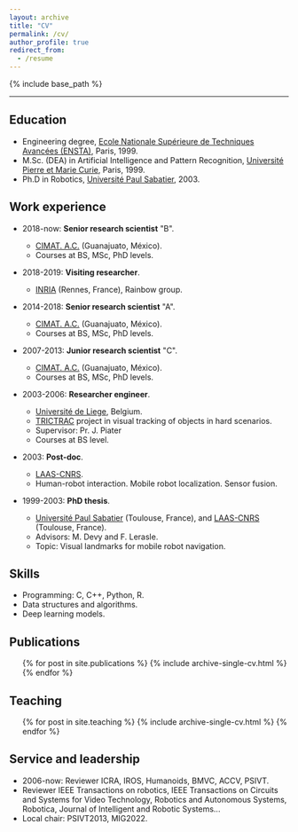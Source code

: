 ```yaml
---
layout: archive
title: "CV"
permalink: /cv/
author_profile: true
redirect_from:
  - /resume
---
```


{% include base_path %}
***
## Education
* Engineering degree, [Ecole Nationale Supérieure de Techniques Avancées (ENSTA)](https://www.ensta.fr), Paris, 1999.
* M.Sc. (DEA) in Artificial Intelligence and Pattern Recognition, [Université Pierre et Marie Curie](https://www.upmc.fr), Paris, 1999.
* Ph.D in Robotics, [Université Paul Sabatier](https://www.univ-tlse3.fr/), 2003.

## Work experience
* 2018-now: **Senior research scientist** "B".
  * [CIMAT. A.C.](https://www.cimat.mx) (Guanajuato, México).
  * Courses at BS, MSc, PhD levels.

* 2018-2019: **Visiting researcher**.
  * [INRIA](https://www.inria.fr/en/centre/rennes) (Rennes, France), Rainbow group.

* 2014-2018: **Senior research scientist** "A".
  * [CIMAT. A.C.](https://www.cimat.mx) (Guanajuato, México).
  * Courses at BS, MSc, PhD levels.

* 2007-2013: **Junior research scientist** "C".
  * [CIMAT. A.C.](http://www.cimat.mx) (Guanajuato, México).
  * Courses at BS, MSc, PhD levels.

* 2003-2006: **Researcher engineer**.
  * [Université de Liege](http://www.ulg.ac.be/), Belgium.
  * [TRICTRAC](http://www.multitel.be/trictrac/) project  in visual tracking of objects in hard scenarios.
  * Supervisor: Pr. J. Piater
  * Courses at BS level.

* 2003: **Post-doc**.  
  * [LAAS-CNRS](https://www.laas.fr/).
  * Human-robot interaction. Mobile robot localization. Sensor fusion.

* 1999-2003: **PhD thesis**.
  * [Université Paul Sabatier](www.univ-tlse3.fr/) (Toulouse, France), and  [LAAS-CNRS](https://www.laas.fr/) (Toulouse, France).
  * Advisors: M. Devy  and F. Lerasle.
  * Topic: Visual landmarks for mobile robot navigation.

## Skills
* Programming: C, C++, Python, R.
* Data structures and algorithms.
* Deep learning models.

## Publications
  <ul>{% for post in site.publications %}
    {% include archive-single-cv.html %}
  {% endfor %}</ul>


## Teaching
  <ul>{% for post in site.teaching %}
    {% include archive-single-cv.html %}
  {% endfor %}</ul>

## Service and leadership
* 2006-now: Reviewer ICRA, IROS, Humanoids, BMVC, ACCV, PSIVT.
* Reviewer IEEE Transactions on robotics, IEEE Transactions on Circuits
and Systems for Video Technology, Robotics and Autonomous Systems, Robotica, Journal of Intelligent and Robotic Systems...
* Local chair: PSIVT2013, MIG2022.

